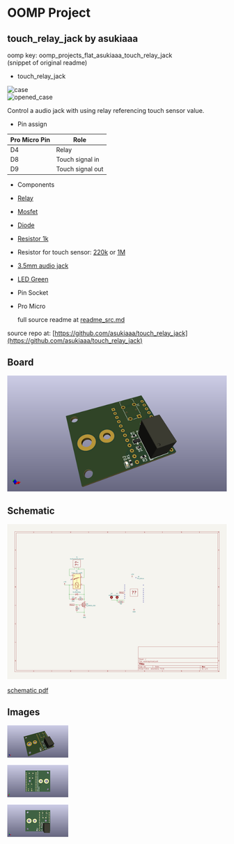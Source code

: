 # OOMP Project  
## touch_relay_jack  by asukiaaa  
  
oomp key: oomp_projects_flat_asukiaaa_touch_relay_jack  
(snippet of original readme)  
  
- touch_relay_jack  
  
![case](/images/case.jpg)  
![opened_case](/images/opened_case.jpg)  
  
Control a audio jack with using relay referencing touch sensor value.  
  
- Pin assign  
  
Pro Micro Pin | Role  
--------- | ----  
D4 | Relay  
D8 | Touch signal in  
D9 | Touch signal out  
  
- Components  
  
- [Relay](http://akizukidenshi.com/catalog/g/gP-01346/)  
- [Mosfet](http://akizukidenshi.com/catalog/g/gI-04256/)  
- [Diode](http://akizukidenshi.com/catalog/g/gI-06467/)  
- [Resistor 1k](http://akizukidenshi.com/catalog/g/gR-06102/)  
- Resistor for touch sensor: [220k](http://akizukidenshi.com/catalog/g/gR-06224/) or [1M](http://akizukidenshi.com/catalog/g/gR-06105/)  
- [3.5mm audio jack](http://akizukidenshi.com/catalog/g/gC-02460/)  
- [LED Green](http://akizukidenshi.com/catalog/g/gI-06417/)  
- Pin Socket  
- Pro Micro  
  
  full source readme at [readme_src.md](readme_src.md)  
  
source repo at: [https://github.com/asukiaaa/touch_relay_jack](https://github.com/asukiaaa/touch_relay_jack)  
## Board  
  
[![working_3d.png](working_3d_600.png)](working_3d.png)  
## Schematic  
  
[![working_schematic.png](working_schematic_600.png)](working_schematic.png)  
  
[schematic pdf](working_schematic.pdf)  
## Images  
  
[![working_3d.png](working_3d_140.png)](working_3d.png)  
  
[![working_3d_back.png](working_3d_back_140.png)](working_3d_back.png)  
  
[![working_3d_front.png](working_3d_front_140.png)](working_3d_front.png)  
